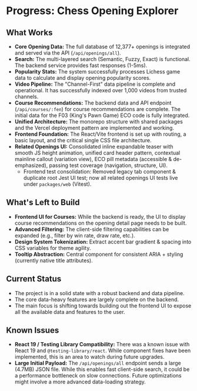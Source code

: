 # Progress: Chess Opening Explorer

## What Works

-   **Core Opening Data:** The full database of 12,377+ openings is integrated and served via the API (`/api/openings/all`).
-   **Search:** The multi-layered search (Semantic, Fuzzy, Exact) is functional. The backend service provides fast responses (1-5ms).
-   **Popularity Stats:** The system successfully processes Lichess game data to calculate and display opening popularity scores.
-   **Video Pipeline:** The "Channel-First" data pipeline is complete and operational. It has successfully indexed over 1,000 videos from trusted channels.
-   **Course Recommendations:** The backend data and API endpoint (`/api/courses/:fen`) for course recommendations are complete. The initial data for the F03 (King's Pawn Game) ECO code is fully integrated.
-   **Unified Architecture:** The monorepo structure with shared packages and the Vercel deployment pattern are implemented and working.
-   **Frontend Foundation:** The React/Vite frontend is set up with routing, a basic layout, and the critical single CSS file architecture.
-   **Related Openings UI:** Consolidated inline expandable teaser with smooth JS height animation, unified card header pattern, contextual mainline callout (variation view), ECO pill metadata (accessible & de-emphasized), passing test coverage (navigation, structure, UI).
	-   Frontend test consolidation: Removed legacy tab component & duplicate root Jest UI test; now all related openings UI tests live under `packages/web` (Vitest).

## What's Left to Build

-   **Frontend UI for Courses:** While the backend is ready, the UI to display course recommendations on the opening detail page needs to be built.
-   **Advanced Filtering:** The client-side filtering capabilities can be expanded (e.g., filter by win rate, draw rate, etc.).
-   **Design System Tokenization:** Extract accent bar gradient & spacing into CSS variables for theme agility.
-   **Tooltip Abstraction:** Central component for consistent ARIA + styling (currently native title attributes).

## Current Status

-   The project is in a solid state with a robust backend and data pipeline.
-   The core data-heavy features are largely complete on the backend.
-   The main focus is shifting towards building out the frontend UI to expose all the available data and features to the user.

## Known Issues

-   **React 19 / Testing Library Compatibility:** There was a known issue with React 19 and `@testing-library/react`. While component fixes have been implemented, this is an area to watch during future upgrades.
-   **Large Initial Payload:** The `/api/openings/all` endpoint sends a large (4.7MB) JSON file. While this enables fast client-side search, it could be a performance bottleneck on slow connections. Future optimizations might involve a more advanced data-loading strategy.
